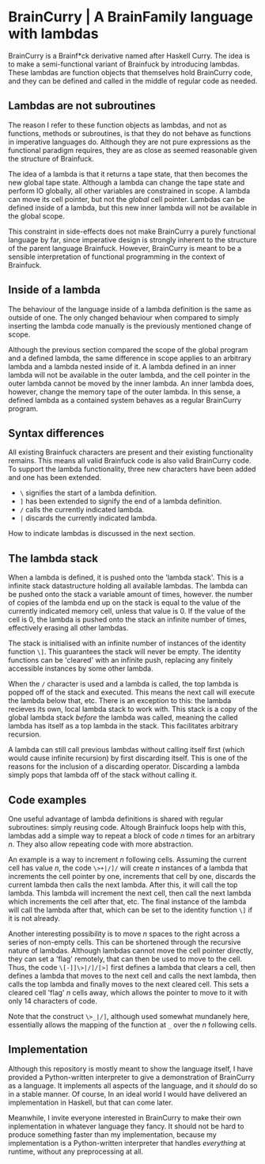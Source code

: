 # BrainCurry | A BrainFamily language with lambdas

BrainCurry is a Brainf\*ck derivative named after Haskell Curry. The idea is to make a semi-functional variant of Brainfuck by introducing lambdas. These lambdas are function objects that themselves hold BrainCurry code, and they can be defined and called in the middle of regular code as needed.

## Lambdas are not subroutines
The reason I refer to these function objects as lambdas, and not as functions, methods or subroutines, is that they do not behave as functions in imperative languages do. Although they are not pure expressions as the functional paradigm requires, they are as close as seemed reasonable given the structure of Brainfuck.

The idea of a lambda is that it returns a tape state, that then becomes the new global tape state. Although a lambda can change the tape state and perform IO globally, all other variables are constrained in scope. A lambda can move its cell pointer, but not the *global* cell pointer. Lambdas can be defined inside of a lambda, but this new inner lambda will not be available in the global scope.

This constraint in side-effects does not make BrainCurry a purely functional language by far, since imperative design is strongly inherent to the structure of the parent language Brainfuck. However, BrainCurry is meant to be a sensible interpretation of functional programming in the context of Brainfuck.

## Inside of a lambda
The behaviour of the language inside of a lambda definition is the same as outside of one. The only changed behaviour when compared to simply inserting the lambda code manually is the previously mentioned change of scope.

Although the previous section compared the scope of the global program and a defined lambda, the same difference in scope applies to an arbitrary lambda and a lambda nested inside of it. A lambda defined in an inner lambda will not be available in the outer lambda, and the cell pointer in the outer lambda cannot be moved by the inner lambda. An inner lambda does, however, change the memory tape of the outer lambda. In this sense, a defined lambda as a contained system behaves as a regular BrainCurry program.

## Syntax differences
All existing Brainfuck characters are present and their existing functionality remains. This means all valid Brainfuck code is also valid BrainCurry code. To support the lambda functionality, three new characters have been added and one has been extended.

- `\` signifies the start of a lambda definition.
- `]` has been extended to signify the end of a lambda definition.
- `/` calls the currently indicated lambda.
- `|` discards the currently indicated lambda.

How to indicate lambdas is discussed in the next section.

## The lambda stack
When a lambda is defined, it is pushed onto the 'lambda stack'. This is a infinite stack datastructure holding all available lambdas. The lambda can be pushed onto the stack a variable amount of times, however. the number of  copies of the lambda end up on the stack is equal to the value of the currently indicated memory cell, unless that value is 0. If the value of the cell is 0, the lambda is pushed onto the stack an infinite number of times, effectively erasing all other lambdas.

The stack is initialised with an infinite number of instances of the identity function `\]`. This guarantees the stack will never be empty. The identity functions can be 'cleared' with an infinite push, replacing any finitely accessible instances by some other lambda.

When the `/` character is used and a lambda is called, the top lambda is popped off of the stack and executed. This means the next call will execute the lambda below that, etc. There is an exception to this: the lambda recieves its own, local lambda stack to work with. This stack is a copy of the global lambda stack *before* the lambda was called, meaning the called lambda has itself as a top lambda in the stack. This facilitates arbitrary recursion.

A lambda can still call previous lambdas without calling itself first (which would cause infinite recursion) by first discarding itself. This is one of the reasons for the inclusion of a discarding operator. Discarding a lambda simply pops that lambda off of the stack without calling it.

## Code examples
One useful advantage of lambda definitions is shared with regular subroutines: simply reusing code. Altough Brainfuck loops help with this, lambdas add a simple way to repeat a block of code *n* times for an arbitrary *n*. They also allow repeating code with more abstraction.

An example is a way to increment *n* following cells. Assuming the current cell has value *n*, the code
`\>+|/]/` will create *n* instances of a lambda that increments the cell pointer by one, increments that cell by one, discards the current lambda then calls the next lambda. After this, it will call the top lambda. This lambda will increment the next cell, then call the next lambda which increments the cell after that, etc. The final instance of the lambda will call the lambda after that, which can be set to the identity function `\]` if it is not already.

Another interesting possibility is to move *n* spaces to the right across a series of non-empty cells. This can be shortened through the recursive nature of lambdas. Although lambdas cannot move the cell pointer directly, they can set a 'flag' remotely, that can then be used to move to the cell. Thus, the code `\[-]]\>|/]/[>]` first defines a lambda that clears a cell, then defines a lambda that moves to the next cell and calls the next lambda, then calls the top lambda and finally moves to the next cleared cell. This sets a cleared cell 'flag' *n* cells away, which allows the pointer to move to it with only 14 characters of code.

Note that the construct `\>_|/]`, although used somewhat mundanely here, essentially allows the mapping of the function at `_` over the *n* following cells.

## Implementation
Although this repository is mostly meant to show the language itself, I have provided a Python-written interpreter to give a demonstration of BrainCurry as a language. It implements all aspects of the language, and it *should* do so in a stable manner. Of course, In an ideal world I would have delivered an implementation in Haskell, but that can come later.

Meanwhile, I invite everyone interested in BrainCurry to make their own inplementation in whatever language they fancy. It should not be hard to produce something faster than my implementation, because my implementation is a Python-written interpreter that handles *everything* at runtime, without any preprocessing at all.
